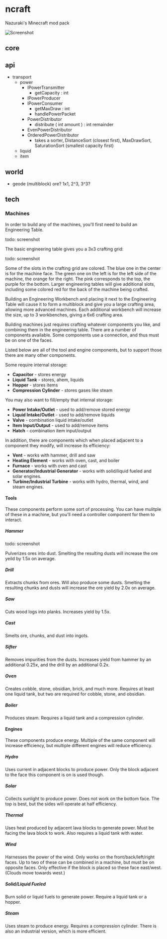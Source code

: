 # ncraft

Nazuraki's Minecraft mod pack

![Screenshot](https://raw.github.com/kurakin/ncraft/master/Screenshot.png)

## core


## api
- transport
  - power
    - IPowerTransmitter
      - getCapacity : int
    - IPowerProducer
    - IPowerConsumer
      - getMaxDraw : int
      - handlePowerPacket
    - PowerDistributor
      - distribute ( int amount ) : int remainder
    - EvenPowerDistributor
    - OrderedPowerDistributor
      - takes a sorter, DistanceSort (closest first), MaxDrawSort, SaturationSort (smallest capacity first)
  - liquid
  - item

## world
- geode (multiblock) ore? 1x1, 2^3, 3^3?

## tech

### Machines

In order to build any of the machines, you'll first need to build an Engineering Table.

todo: screenshot

The basic engineering table gives you a 3x3 crafting grid:

todo: screenshot

Some of the slots in the crafting grid are colored. The blue one in the center is for the machine face. The green one
on the left is for the left side of the machine, the orange for the right. The pink corresponds to the top, the purple
for the bottom. Larger engineering tables will give additional slots, including some colored red for the back of the
machine being crafted.

Building an Engineering Workbench and placing it next to the Engineering Table will cause it to form a multiblock
and give you a large crafting area, allowing more advanced machines. Each additional workbench will increase the size,
up to 3 workbenches, giving a 6x6 crafting area.

Building machines just requires crafting whatever components you like, and combining them in the engineering table.
There are a number of components available. Some components use a connection, and thus must be on one of the faces.

Listed below are all of the tool and engine components, but to support those there are many other components.

Some require internal storage:

- **Capacitor** - stores energy
- **Liquid Tank** - stores, ahem, liquids
- **Hopper** - stores items
- **Compression Cylinder** - stores gases like steam

You may also want to fill/empty that internal storage:

- **Power Intake/Outlet** - used to add/remove stored energy
- **Liquid Intake/Outlet** - used to add/remove liquids
- **Valve** - combination liquid intake/outlet
- **Item Input/Output** - used to add/remove items
- **Hatch** - combination item input/output

In addition, there are components which when placed adjacent to a component they modify, will increase its
efficiency:

- **Vent** - works with hammer, drill and saw
- **Heating Element** - works with oven, cast, and boiler
- **Furnace** - works with oven and cast
- **Generator/Industrial Generator** - works with solid/liquid fueled and solar engines.
- **Turbine/Industrial Turbine** - works with hydro, thermal, wind, and steam engines.

#### Tools

These components perform some sort of processing. You can have mulitple of these in a machine, but you'll need a
controller component for them to interact.

##### Hammer

todo: screenshot

Pulverizes ores into dust. Smelting the resulting dusts will increase the ore yeild by 1.5x on average.

##### Drill

Extracts chunks from ores. Will also produce some dusts. Smelting the resulting chunks and dusts will increase the ore
yield by 2.0x on average.

##### Saw

Cuts wood logs into planks. Increases yield by 1.5x.

##### Cast

Smelts ore, chunks, and dust into ingots.

##### Sifter

Removes impurities from the dusts. Increases yield from hammer by an additional 0.25x, and the drill by an additional
0.2x.

##### Oven

Creates cobble, stone, obsidian, brick, and much more. Requires at least one liquid tank, but two are required for
cobble, stone, and obsidian.

##### Boiler

Produces steam. Requires a liquid tank and a compression cylinder.

#### Engines

These components produce energy. Multiple of the same component will increase efficiency, but multiple different
engines will reduce efficiency.

##### Hydro

Uses current in adjacent blocks to produce power. Only the block adjacent to the face this component is on is used
though.

##### Solar

Collects sunlight to produce power. Does not work on the bottom face. The top is best, but the sides will operate at
half efficiency.

##### Thermal

Uses heat produced by adjacent lava blocks to generate power. Must be facing the lava block to work. Also requires a
liquid tank with water.

##### Wind

Harnesses the power of the wind. Only works on the front/back/left/right faces. Up to two of these can be combined in
a machine, but must be on opposite faces. Only effective if the block is placed so these face east/west. (Clouds move
towards west.)

##### Solid/Liquid Fueled

Burn solid or liquid fuels to generate power. Require a liquid tank or a hopper.

##### Steam

Uses steam to produce energy. Requires a compression cylinder. There is also an industrial version, which is more
efficient.

